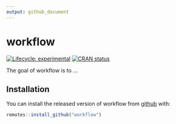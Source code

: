 ```yaml
---
output: github_document
---
```


<!-- README.md is generated from README.Rmd. Please edit that file -->



# workflow

<!-- badges: start -->
[![Lifecycle: experimental](https://img.shields.io/badge/lifecycle-experimental-orange.svg)](https://www.tidyverse.org/lifecycle/#experimental)
[![CRAN status](https://www.r-pkg.org/badges/version/workflow)](https://CRAN.R-project.org/package=workflow)
<!-- badges: end -->

The goal of workflow is to ...

## Installation

You can install the released version of workflow from [github](https://github.com:sakrejda/workflow) with:

``` r
remotes::install_github("workflow")
```

